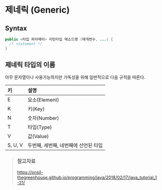 # 제네릭 (Generic)

## Syntax

```java
public <타입 파라메터> 리턴타입 메소드명 (매개변수, ...) {
  /* statement */
}
```

## 제네릭 타입의 이름

아무 문자열이나 사용가능하지만 가독성을 위해 일반적으로 다음 규칙을 따른다.

|키|설명|
|:--|:--|
|E|요소(Element)|
|K|키(Key)|
|N|숫자(Number)|
|T|타입(Type)|
|V|값(Value)|
|S, U, V|두번째, 세번째, 네번째에 선언된 타입|

> ### 참고자료
> <https://onsil-thegreenhouse.github.io/programming/java/2018/02/17/java_tutorial_1-21/>